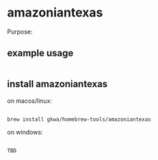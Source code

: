 # amazoniantexas

Purpose:


## example usage

```bash


```

## install amazoniantexas


on macos/linux:
```bash

brew install gkwa/homebrew-tools/amazoniantexas

```


on windows:

```powershell

TBD

```
